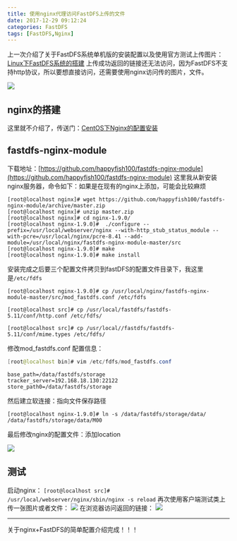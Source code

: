 ```yaml
---
title: 使用nginx代理访问FastDFS上传的文件
date: 2017-12-29 09:12:24
categories: FastDFS
tags: [FastDFS,Nginx]
---
```


上一次介绍了关于FastDFS系统单机版的安装配置以及使用官方测试上传图片：
[Linux下FastDFS系统的搭建](http://www.wanqhblog.top/2017/12/27/FastDFS%E7%B3%BB%E7%BB%9F%E7%9A%84%E6%90%AD%E5%BB%BA/)
上传成功返回的链接还无法访问，因为FastDFS不支持http协议，所以要想直接访问，还需要使用nginx访问传的图片，文件。

![](http://oy09glbzm.bkt.clouddn.com/17-12-27/58813378.jpg?imageView2/0/q/100|watermark/2/text/d2FucWhibG9nLnRvcA==/font/5a6L5L2T/fontsize/500/fill/I0VGRUZFRg==/dissolve/70/gravity/SouthEast/dx/5/dy/5)
<!--more-->
## nginx的搭建 ##
这里就不介绍了，传送门：[CentOS下Nginx的配置安装](http://www.wanqhblog.top/2017/11/25/CentOS%E4%B8%8BNginx%E7%9A%84%E9%85%8D%E7%BD%AE%E5%AE%89%E8%A3%85/)

## fastdfs-nginx-module ##
下载地址：[https://github.com/happyfish100/fastdfs-nginx-module](https://github.com/happyfish100/fastdfs-nginx-module)
这里我从新安装nginx服务器，命令如下：如果是在现有的nginx上添加，可能会比较麻烦
```
[root@localhost nginx]# wget https://github.com/happyfish100/fastdfs-nginx-module/archive/master.zip
[root@localhost nginx]# unzip master.zip
[root@localhost nginx]# cd nginx-1.9.0/
[root@localhost nginx-1.9.0]#  ./configure --prefix=/usr/local/webserver/nginx --with-http_stub_status_module --with-pcre=/usr/local/nginx/pcre-8.41 --add-module=/usr/local/nginx/fastdfs-nginx-module-master/src
[root@localhost nginx-1.9.0]# make
[root@localhost nginx-1.9.0]# make install
```
安装完成之后要三个配置文件拷贝到fastDFS的配置文件目录下，我这里是`/etc/fdfs`
```
[root@localhost nginx-1.9.0]# cp /usr/local/nginx/fastdfs-nginx-module-master/src/mod_fastdfs.conf /etc/fdfs

[root@localhost src]# cp /usr/local/fastdfs/fastdfs-5.11/conf/http.conf /etc/fdfs/

[root@localhost src]# cp /usr/local//fastdfs/fastdfs-5.11/conf/mime.types /etc/fdfs/

```
修改mod_fastdfs.conf 配置信息：
```java
[root@localhost bin]# vim /etc/fdfs/mod_fastdfs.conf 
```
```
base_path=/data/fastdfs/storage
tracker_server=192.168.18.130:22122
store_path0=/data/fastdfs/storage
```
然后建立软连接：指向文件保存路径
```
[root@localhost nginx-1.9.0]# ln -s /data/fastdfs/storage/data/ /data/fastdfs/storage/data/M00
```
最后修改nginx的配置文件：添加location

![](http://oy09glbzm.bkt.clouddn.com/17-12-29/82209240.jpg?imageView2/0/q/75|watermark/2/text/d2FucWhibG9nLnRvcA==/font/5a6L5L2T/fontsize/300/fill/IzJDMUJFRQ==/dissolve/100/gravity/SouthEast/dx/10/dy/10)


## 测试 ##
启动nginx：
`[root@localhost src]# /usr/local/webserver/nginx/sbin/nginx -s reload`
再次使用客户端测试类上传一张图片或者文件：
![](http://oy09glbzm.bkt.clouddn.com/17-12-29/76287184.jpg?imageView2/0/q/75|watermark/2/text/d2FucWhibG9nLnRvcA==/font/5a6L5L2T/fontsize/300/fill/IzJDMUJFRQ==/dissolve/100/gravity/SouthEast/dx/10/dy/10)
在浏览器访问返回的链接：
![](http://oy09glbzm.bkt.clouddn.com/17-12-29/17508526.jpg?imageView2/0/q/75|watermark/2/text/d2FucWhibG9nLnRvcA==/font/5a6L5L2T/fontsize/300/fill/IzJDMUJFRQ==/dissolve/100/gravity/SouthEast/dx/10/dy/10)


----------
关于nginx+FastDFS的简单配置介绍完成！！！
